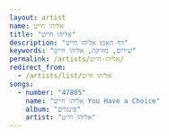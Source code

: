 ```yaml
---
layout: artist
name: אליהו חייט
title: "אליהו חייט"
description: "דף האמן אליהו חייט"
keywords: "שירים, מוזיקה, אליהו חייט"
permalink: /artists/אליהו-חייט/
redirect_from:
  - /artists/list/אליהו חייט
songs:
  - number: "47805"
    name: "אליהו חייט You Have a Choice"
    album: "סינגלים"
    artist: "אליהו חייט"
---
```

